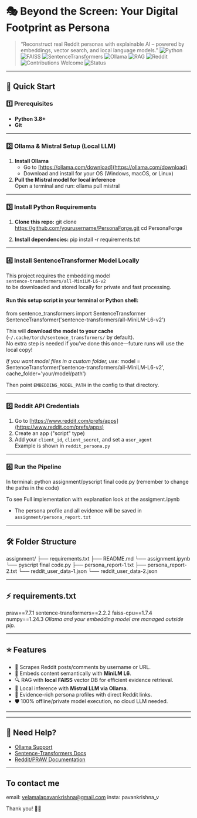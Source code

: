 # 🎭 Beyond the Screen: Your Digital Footprint as Persona

> “Reconstruct real Reddit personas with explainable AI – powered by embeddings, vector search, and local language models.”
![Python](https://img.shields.io/badge/Python-3.8%2B-blue)
![FAISS](https://img.shields.io/badge/FAISS-VectorSearch-orange)
![SentenceTransformers](https://img.shields.io/badge/SentenceTransformer-Embeddings-purple)
![Ollama](https://img.shields.io/badge/Ollama-Mistral_7B-black)
![RAG](https://img.shields.io/badge/Architecture-RAG-brightgreen)
![Reddit](https://img.shields.io/badge/API-Reddit-blueviolet)
![Contributions Welcome](https://img.shields.io/badge/Contributions-Welcome-yellowgreen)
![Status](https://img.shields.io/badge/Status-Active-brightgreen)
---

## 🚀 Quick Start

### 1️⃣ Prerequisites

- **Python 3.8+**
- **Git**

---

### 2️⃣ Ollama & Mistral Setup (Local LLM)

1. **Install Ollama**  
   - Go to [https://ollama.com/download](https://ollama.com/download)  
   - Download and install for your OS (Windows, macOS, or Linux)
2. **Pull the Mistral model for local inference**  
   Open a terminal and run:
   ollama pull mistral

---

### 3️⃣ Install Python Requirements

1. **Clone this repo:**
git clone https://github.com/yourusername/PersonaForge.git
cd PersonaForge

2. **Install dependencies:**
pip install -r requirements.txt

---

### 4️⃣ Install SentenceTransformer Model Locally

This project requires the embedding model  
`sentence-transformers/all-MiniLM-L6-v2`  
to be downloaded and stored locally for private and fast processing.

#### Run this setup script in your terminal or Python shell:
from sentence_transformers import SentenceTransformer
SentenceTransformer('sentence-transformers/all-MiniLM-L6-v2')

This will **download the model to your cache** (`~/.cache/torch/sentence_transformers/` by default).  
No extra step is needed if you’ve done this once—future runs will use the local copy!

*If you want model files in a custom folder, use:*
model = SentenceTransformer('sentence-transformers/all-MiniLM-L6-v2', cache_folder='your/model/path')

Then point `EMBEDDING_MODEL_PATH` in the config to that directory.

---

### 5️⃣ Reddit API Credentials

1. Go to [https://www.reddit.com/prefs/apps](https://www.reddit.com/prefs/apps)
2. Create an app ("script" type)
3. Add your `client_id`, `client_secret`, and set a `user_agent`  
   Example is shown in `reddit_persona.py`

---

### 6️⃣ Run the Pipeline

In terminal:
python assignment/pyscript final code.py
(remember to change the paths in the code)

To see Full implementation with explanation look at the assigment.ipynb

- The persona profile and all evidence will be saved in `assignment/persona_report.txt`

---

## 🛠️ Folder Structure
assignment/
├── requirements.txt
├── README.md
└── assignment.ipynb
└── pyscript final code.py
├── persona_report-1.txt
├── persona_report-2.txt
└── reddit_user_data-1.json
└── reddit_user_data-2.json

---

## ⚡ requirements.txt

praw==7.7.1
sentence-transformers==2.2.2
faiss-cpu==1.7.4
numpy==1.24.3
*Ollama and your embedding model are managed outside pip.*

---

## ⭐ Features

- 📨 Scrapes Reddit posts/comments by username or URL.
- 🧮 Embeds content semantically with **MiniLM L6**.
- 🔍 RAG with **local FAISS** vector DB for efficient evidence retrieval.
- 🤖 Local inference with **Mistral LLM via Ollama**.
- 🔗 Evidence-rich persona profiles with direct Reddit links.
- 🛡️ 100% offline/private model execution, no cloud LLM needed.

---


---

## 🤝 Need Help?

- [Ollama Support](https://ollama.com/)
- [Sentence-Transformers Docs](https://www.sbert.net/)
- [Reddit/PRAW Documentation](https://praw.readthedocs.io/)

---
## To contact me 
email: velamalapavankrishna@gmail.com
insta: pavankrishna_v

Thank you! 🧠✨


